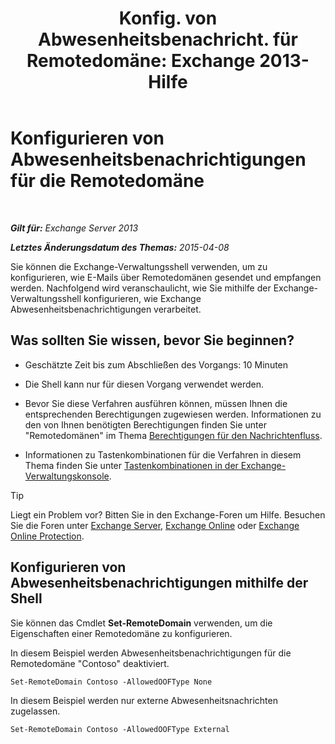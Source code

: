 ﻿---
title: 'Konfig. von Abwesenheitsbenachricht. für Remotedomäne: Exchange 2013-Hilfe'
TOCTitle: Konfigurieren von Abwesenheitsbenachrichtigungen für die Remotedomäne
ms:assetid: 0c1e56be-7a29-4294-9762-600f9f788741
ms:mtpsurl: https://technet.microsoft.com/de-de/library/JJ657713(v=EXCHG.150)
ms:contentKeyID: 50475058
ms.date: 04/24/2018
mtps_version: v=EXCHG.150
ms.translationtype: HT
---

# Konfigurieren von Abwesenheitsbenachrichtigungen für die Remotedomäne

 

_**Gilt für:** Exchange Server 2013_

_**Letztes Änderungsdatum des Themas:** 2015-04-08_

Sie können die Exchange-Verwaltungsshell verwenden, um zu konfigurieren, wie E-Mails über Remotedomänen gesendet und empfangen werden. Nachfolgend wird veranschaulicht, wie Sie mithilfe der Exchange-Verwaltungsshell konfigurieren, wie Exchange Abwesenheitsbenachrichtigungen verarbeitet.

## Was sollten Sie wissen, bevor Sie beginnen?

  - Geschätzte Zeit bis zum Abschließen des Vorgangs: 10 Minuten

  - Die Shell kann nur für diesen Vorgang verwendet werden.

  - Bevor Sie diese Verfahren ausführen können, müssen Ihnen die entsprechenden Berechtigungen zugewiesen werden. Informationen zu den von Ihnen benötigten Berechtigungen finden Sie unter "Remotedomänen" im Thema [Berechtigungen für den Nachrichtenfluss](mail-flow-permissions-exchange-2013-help.md).

  - Informationen zu Tastenkombinationen für die Verfahren in diesem Thema finden Sie unter [Tastenkombinationen in der Exchange-Verwaltungskonsole](keyboard-shortcuts-in-the-exchange-admin-center-exchange-online-protection-help.md).


> [!TIP]
> Liegt ein Problem vor? Bitten Sie in den Exchange-Foren um Hilfe. Besuchen Sie die Foren unter <A href="https://go.microsoft.com/fwlink/p/?linkid=60612">Exchange Server</A>, <A href="https://go.microsoft.com/fwlink/p/?linkid=267542">Exchange Online</A> oder <A href="https://go.microsoft.com/fwlink/p/?linkid=285351">Exchange Online Protection</A>.



## Konfigurieren von Abwesenheitsbenachrichtigungen mithilfe der Shell

Sie können das Cmdlet **Set-RemoteDomain** verwenden, um die Eigenschaften einer Remotedomäne zu konfigurieren.

In diesem Beispiel werden Abwesenheitsbenachrichtigungen für die Remotedomäne "Contoso" deaktiviert.

    Set-RemoteDomain Contoso -AllowedOOFType None

In diesem Beispiel werden nur externe Abwesenheitsnachrichten zugelassen.

    Set-RemoteDomain Contoso -AllowedOOFType External


